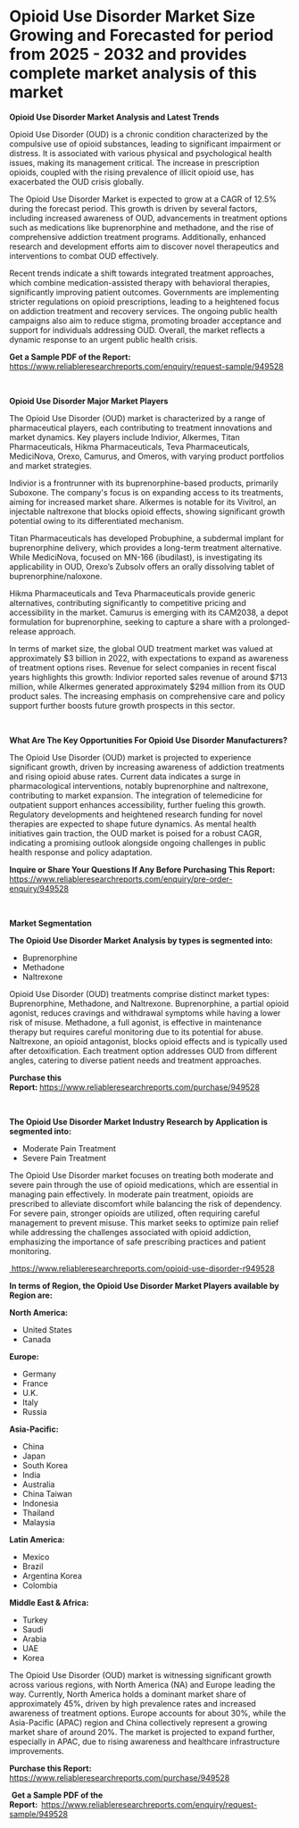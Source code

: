<p><h1>Opioid Use Disorder Market Size Growing and Forecasted for period from 2025 - 2032 and provides complete market analysis of this market</h1></p><p><strong>Opioid Use Disorder Market Analysis and Latest Trends</strong></p>
<p><p>Opioid Use Disorder (OUD) is a chronic condition characterized by the compulsive use of opioid substances, leading to significant impairment or distress. It is associated with various physical and psychological health issues, making its management critical. The increase in prescription opioids, coupled with the rising prevalence of illicit opioid use, has exacerbated the OUD crisis globally.</p><p>The Opioid Use Disorder Market is expected to grow at a CAGR of 12.5% during the forecast period. This growth is driven by several factors, including increased awareness of OUD, advancements in treatment options such as medications like buprenorphine and methadone, and the rise of comprehensive addiction treatment programs. Additionally, enhanced research and development efforts aim to discover novel therapeutics and interventions to combat OUD effectively. </p><p>Recent trends indicate a shift towards integrated treatment approaches, which combine medication-assisted therapy with behavioral therapies, significantly improving patient outcomes. Governments are implementing stricter regulations on opioid prescriptions, leading to a heightened focus on addiction treatment and recovery services. The ongoing public health campaigns also aim to reduce stigma, promoting broader acceptance and support for individuals addressing OUD. Overall, the market reflects a dynamic response to an urgent public health crisis.</p></p>
<p><strong>Get a Sample PDF of the Report:&nbsp;</strong> <a href="https://www.reliableresearchreports.com/enquiry/request-sample/949528?utm_campaign=102&utm_medium=2&utm_source=Github&utm_content=ia&utm_term=17042025&utm_id=opioid-use-disorder">https://www.reliableresearchreports.com/enquiry/request-sample/949528</a></p>
<p>&nbsp;</p>
<p><strong>Opioid Use Disorder Major Market Players</strong></p>
<p><p>The Opioid Use Disorder (OUD) market is characterized by a range of pharmaceutical players, each contributing to treatment innovations and market dynamics. Key players include Indivior, Alkermes, Titan Pharmaceuticals, Hikma Pharmaceuticals, Teva Pharmaceuticals, MediciNova, Orexo, Camurus, and Omeros, with varying product portfolios and market strategies.</p><p>Indivior is a frontrunner with its buprenorphine-based products, primarily Suboxone. The company's focus is on expanding access to its treatments, aiming for increased market share. Alkermes is notable for its Vivitrol, an injectable naltrexone that blocks opioid effects, showing significant growth potential owing to its differentiated mechanism. </p><p>Titan Pharmaceuticals has developed Probuphine, a subdermal implant for buprenorphine delivery, which provides a long-term treatment alternative. While MediciNova, focused on MN-166 (ibudilast), is investigating its applicability in OUD, Orexo’s Zubsolv offers an orally dissolving tablet of buprenorphine/naloxone.</p><p>Hikma Pharmaceuticals and Teva Pharmaceuticals provide generic alternatives, contributing significantly to competitive pricing and accessibility in the market. Camurus is emerging with its CAM2038, a depot formulation for buprenorphine, seeking to capture a share with a prolonged-release approach.</p><p>In terms of market size, the global OUD treatment market was valued at approximately $3 billion in 2022, with expectations to expand as awareness of treatment options rises. Revenue for select companies in recent fiscal years highlights this growth: Indivior reported sales revenue of around $713 million, while Alkermes generated approximately $294 million from its OUD product sales. The increasing emphasis on comprehensive care and policy support further boosts future growth prospects in this sector.</p></p>
<p>&nbsp;</p>
<p><strong>What Are The Key Opportunities For Opioid Use Disorder Manufacturers?</strong></p>
<p><p>The Opioid Use Disorder (OUD) market is projected to experience significant growth, driven by increasing awareness of addiction treatments and rising opioid abuse rates. Current data indicates a surge in pharmacological interventions, notably buprenorphine and naltrexone, contributing to market expansion. The integration of telemedicine for outpatient support enhances accessibility, further fueling this growth. Regulatory developments and heightened research funding for novel therapies are expected to shape future dynamics. As mental health initiatives gain traction, the OUD market is poised for a robust CAGR, indicating a promising outlook alongside ongoing challenges in public health response and policy adaptation.</p></p>
<p><strong>Inquire or Share Your Questions If Any Before Purchasing This Report:</strong> <a href="https://www.reliableresearchreports.com/enquiry/pre-order-enquiry/949528?utm_campaign=102&utm_medium=2&utm_source=Github&utm_content=ia&utm_term=17042025&utm_id=opioid-use-disorder">https://www.reliableresearchreports.com/enquiry/pre-order-enquiry/949528</a></p>
<p>&nbsp;</p>
<p><strong>Market Segmentation</strong></p>
<p><strong>The Opioid Use Disorder Market Analysis by types is segmented into:</strong></p>
<p><ul><li>Buprenorphine</li><li>Methadone</li><li>Naltrexone</li></ul></p>
<p><p>Opioid Use Disorder (OUD) treatments comprise distinct market types: Buprenorphine, Methadone, and Naltrexone. Buprenorphine, a partial opioid agonist, reduces cravings and withdrawal symptoms while having a lower risk of misuse. Methadone, a full agonist, is effective in maintenance therapy but requires careful monitoring due to its potential for abuse. Naltrexone, an opioid antagonist, blocks opioid effects and is typically used after detoxification. Each treatment option addresses OUD from different angles, catering to diverse patient needs and treatment approaches.</p></p>
<p><strong>Purchase this Report:&nbsp;</strong><a href="https://www.reliableresearchreports.com/purchase/949528?utm_campaign=102&utm_medium=2&utm_source=Github&utm_content=ia&utm_term=17042025&utm_id=opioid-use-disorder">https://www.reliableresearchreports.com/purchase/949528</a></p>
<p>&nbsp;</p>
<p><strong>The Opioid Use Disorder Market Industry Research by Application is segmented into:</strong></p>
<p><ul><li>Moderate Pain Treatment</li><li>Severe Pain Treatment</li></ul></p>
<p><p>The Opioid Use Disorder market focuses on treating both moderate and severe pain through the use of opioid medications, which are essential in managing pain effectively. In moderate pain treatment, opioids are prescribed to alleviate discomfort while balancing the risk of dependency. For severe pain, stronger opioids are utilized, often requiring careful management to prevent misuse. This market seeks to optimize pain relief while addressing the challenges associated with opioid addiction, emphasizing the importance of safe prescribing practices and patient monitoring.</p></p>
<p><a href="https://www.reliableresearchreports.com/opioid-use-disorder-r949528?utm_campaign=102&utm_medium=2&utm_source=Github&utm_content=ia&utm_term=17042025&utm_id=opioid-use-disorder">&nbsp;https://www.reliableresearchreports.com/opioid-use-disorder-r949528</a></p>
<p><strong>In terms of Region, the Opioid Use Disorder Market Players available by Region are:</strong></p>
<p>
    <p> <strong> North America: </strong>
        <ul>
            <li>United States</li>
            <li>Canada</li>
        </ul>
        </p> 
    <p> <strong> Europe: </strong>
        <ul>
            <li>Germany</li>
            <li>France</li>
            <li>U.K.</li>
            <li>Italy</li>
            <li>Russia</li>
        </ul>
        </p> 
    <p> <strong> Asia-Pacific: </strong>
        <ul>
            <li>China</li>
            <li>Japan</li>
            <li>South Korea</li>
            <li>India</li>
            <li>Australia</li>
            <li>China Taiwan</li>
            <li>Indonesia</li>
            <li>Thailand</li>
            <li>Malaysia</li>
        </ul>
        </p> 
    <p> <strong> Latin America: </strong>
        <ul>
            <li>Mexico</li>
            <li>Brazil</li>
            <li>Argentina Korea</li>
            <li>Colombia</li>
        </ul>
        </p> 
    <p> <strong> Middle East & Africa: </strong>
        <ul>
            <li>Turkey</li>
            <li>Saudi</li>
            <li>Arabia</li>
            <li>UAE</li>
            <li>Korea</li>
        </ul>
    </p>
    </p>
<p><p>The Opioid Use Disorder (OUD) market is witnessing significant growth across various regions, with North America (NA) and Europe leading the way. Currently, North America holds a dominant market share of approximately 45%, driven by high prevalence rates and increased awareness of treatment options. Europe accounts for about 30%, while the Asia-Pacific (APAC) region and China collectively represent a growing market share of around 20%. The market is projected to expand further, especially in APAC, due to rising awareness and healthcare infrastructure improvements.</p></p>
<p><strong>Purchase this Report: </strong><a href="https://www.reliableresearchreports.com/purchase/949528?utm_campaign=102&utm_medium=2&utm_source=Github&utm_content=ia&utm_term=17042025&utm_id=opioid-use-disorder">https://www.reliableresearchreports.com/purchase/949528</a></p>
<p>&nbsp;<strong>Get a Sample PDF of the Report:&nbsp;&nbsp;</strong><a href="https://www.reliableresearchreports.com/enquiry/request-sample/949528?utm_campaign=102&utm_medium=2&utm_source=Github&utm_content=ia&utm_term=17042025&utm_id=opioid-use-disorder">https://www.reliableresearchreports.com/enquiry/request-sample/949528</a></p>
<p><strong></strong></p>
<p><p></p><p></p><p></p></p>